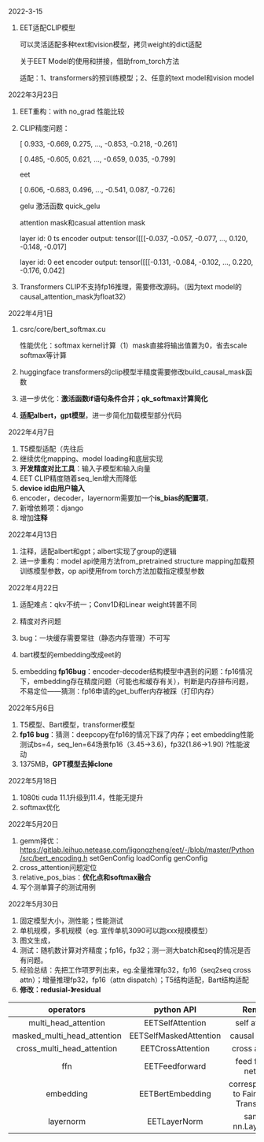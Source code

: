 2022-3-15

1. EET适配CLIP模型

   可以灵活适配多种text和vision模型，拷贝weight的dict适配
   
   关于EET Model的使用和拼接，借助from_torch方法
   
   适配：1、transformers的预训练模型；2、任意的text model和vision model
   
   

2022年3月23日

1. EET重构：with no_grad 性能比较

2. CLIP精度问题：

   [ 0.933, -0.669,  0.275,  ..., -0.853, -0.218, -0.261]

   [ 0.485, -0.605,  0.621,  ..., -0.659,  0.035, -0.799]

   eet

   [ 0.606, -0.683,  0.496,  ..., -0.541,  0.087, -0.726]

   gelu 激活函数 quick_gelu

   attention mask和casual attention mask

   layer id:  0  ts encoder output:  tensor([[[-0.037, -0.057, -0.077,  ...,  0.120, -0.148, -0.017]

   layer id:  0  eet encoder output:  tensor([[[-0.131, -0.084, -0.102,  ...,  0.220, -0.176,  0.042]
   
3. Transformers CLIP不支持fp16推理，需要修改源码。（因为text model的causal_attention_mask为float32）



2022年4月1日

1. csrc/core/bert_softmax.cu

   性能优化：softmax kernel计算（1）mask直接将输出值置为0，省去scale softmax等计算
   
2. huggingface transformers的clip模型半精度需要修改build_causal_mask函数

3. 进一步优化：**激活函数if语句条件合并；qk_softmax计算简化**

4. **适配albert，gpt模型**，进一步简化加载模型部分代码



2022年4月7日

1. T5模型适配（先往后
2. 继续优化mapping、model loading和底层实现
3. **开发精度对比工具**：输入子模型和输入向量
4. EET CLIP精度随着seq_len增大而降低
5. **device id由用户输入**
6. encoder，decoder，layernorm需要加一个**is_bias的配置项**，
7. 新增依赖项：django
8. 增加**注释**



2022年4月13日

1. 注释，适配albert和gpt；albert实现了group的逻辑
2. 进一步重构：model api使用方法from_pretrained structure mapping加载预训练模型参数，op api使用from torch方法加载指定模型参数



2022年4月22日

1. 适配难点：qkv不统一；Conv1D和Linear weight转置不同
2. 精度对齐问题
3. bug：一块缓存需要常驻（静态内存管理）不可写
4. bart模型的embedding改成eet的

5. embedding **fp16bug**：encoder-decoder结构模型中遇到的问题：fp16情况下，embedding存在精度问题（可能也和缓存有关），判断是内存排布问题，不易定位——猜测：fp16申请的get_buffer内存被踩（打印内存）



2022年5月6日

1. T5模型、Bart模型，transformer模型
2. **fp16 bug**：猜测：deepcopy在fp16的情况下踩了内存；eet embedding性能测试bs=4，seq_len=64场景fp16（3.45->3.6)，fp32(1.86->1.90) ?性能波动
3. 1375MB，**GPT模型去掉clone**



2022年5月18日

1. 1080ti cuda 11.1升级到11.4，性能无提升
2. softmax优化



2022年5月20日

1. gemm择优：https://gitlab.leihuo.netease.com/ligongzheng/eet/-/blob/master/Python/src/bert_encoding.h	setGenConfig loadConfig genConfig
2. cross_attention问题定位
3. relative_pos_bias：**优化点和softmax融合**
4. 写个测单算子的测试用例



2022年5月30日

1. 固定模型大小，测性能；性能测试
2. 单机规模，多机规模（eg. 宣传单机3090可以跑xxx规模模型）
3. 图文生成，
4. 测试：随机数计算对齐精度；fp16，fp32；测一测大batch和seq的情况是否有问题。
5. 经验总结：先把工作项罗列出来，eg.全量推理fp32，fp16（seq2seq cross attn）；增量推理fp32，fp16（attn dispatch）；T5结构适配，Bart结构适配
6. **修改：redusial-》residual**













|          operators          |       python API       |                  Remarks                  |
| :-------------------------: | :--------------------: | :---------------------------------------: |
|    multi_head_attention     |    EETSelfAttention    |              self attention               |
| masked_multi_head_attention | EETSelfMaskedAttention |             causal attention              |
| cross_multi_head_attention  |   EETCrossAttention    |              cross attention              |
|             ffn             |     EETFeedforward     |           feed forward network            |
|          embedding          |    EETBertEmbedding    | correspondence to Fairseq and Transfomers |
|          layernorm          |      EETLayerNorm      |           same as nn.LayerNorm            |





